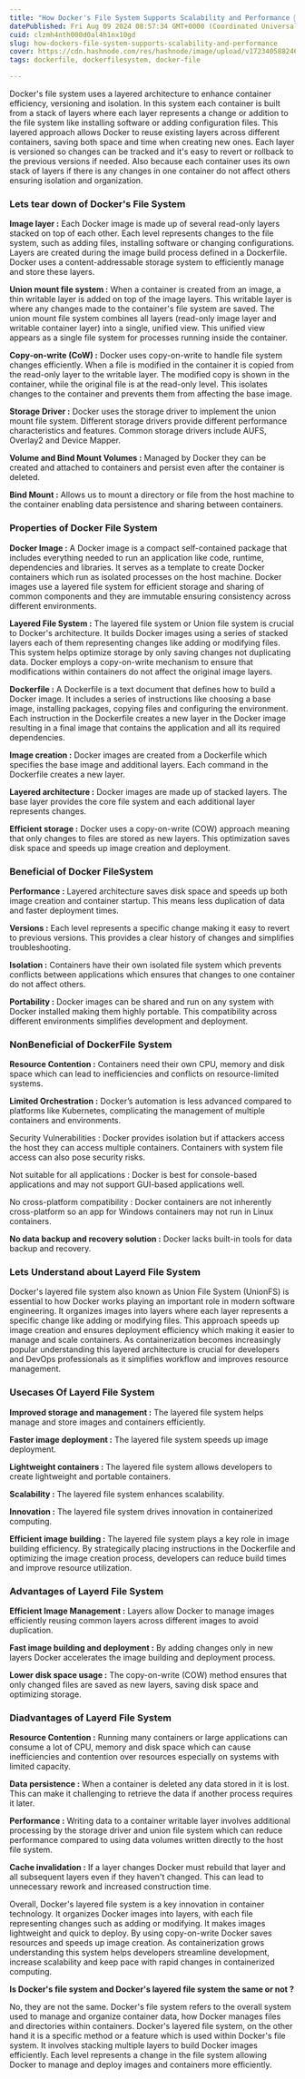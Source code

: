 ```yaml
---
title: "How Docker's File System Supports Scalability and Performance 📂"
datePublished: Fri Aug 09 2024 08:57:34 GMT+0000 (Coordinated Universal Time)
cuid: clzmh4nth000d0al4h1nx10gd
slug: how-dockers-file-system-supports-scalability-and-performance
cover: https://cdn.hashnode.com/res/hashnode/image/upload/v1723405882460/d78ab6ed-d6ee-4199-a499-e1cf812b1a26.jpeg
tags: dockerfile, dockerfilesystem, docker-file

---
```


Docker's file system uses a layered architecture to enhance container efficiency, versioning and isolation. In this system each container is built from a stack of layers where each layer represents a change or addition to the file system like installing software or adding configuration files. This layered approach allows Docker to reuse existing layers across different containers, saving both space and time when creating new ones. Each layer is versioned so changes can be tracked and it's easy to revert or rollback to the previous versions if needed. Also because each container uses its own stack of layers if there is any changes in one container do not affect others ensuring isolation and organization.

### Lets tear down of Docker's File System

**Image layer :** Each Docker image is made up of several read-only layers stacked on top of each other. Each level represents changes to the file system, such as adding files, installing software or changing configurations. Layers are created during the image build process defined in a Dockerfile. Docker uses a content-addressable storage system to efficiently manage and store these layers.

**Union mount file system :** When a container is created from an image, a thin writable layer is added on top of the image layers. This writable layer is where any changes made to the container's file system are saved. The union mount file system combines all layers (read-only image layer and writable container layer) into a single, unified view. This unified view appears as a single file system for processes running inside the container.

**Copy-on-write (CoW) :** Docker uses copy-on-write to handle file system changes efficiently. When a file is modified in the container it is copied from the read-only layer to the writable layer. The modified copy is shown in the container, while the original file is at the read-only level. This isolates changes to the container and prevents them from affecting the base image.

**Storage Driver :** Docker uses the storage driver to implement the union mount file system. Different storage drivers provide different performance characteristics and features. Common storage drivers include AUFS, Overlay2 and Device Mapper.

**Volume and Bind Mount Volumes :** Managed by Docker they can be created and attached to containers and persist even after the container is deleted.

**Bind Mount :** Allows us to mount a directory or file from the host machine to the container enabling data persistence and sharing between containers.

### Properties of Docker File System

**Docker Image :** A Docker image is a compact self-contained package that includes everything needed to run an application like code, runtime, dependencies and libraries. It serves as a template to create Docker containers which run as isolated processes on the host machine. Docker images use a layered file system for efficient storage and sharing of common components and they are immutable ensuring consistency across different environments.

**Layered File System :** The layered file system or Union file system is crucial to Docker's architecture. It builds Docker images using a series of stacked layers each of them representing changes like adding or modifying files. This system helps optimize storage by only saving changes not duplicating data. Docker employs a copy-on-write mechanism to ensure that modifications within containers do not affect the original image layers.

**Dockerfile :** A Dockerfile is a text document that defines how to build a Docker image. It includes a series of instructions like choosing a base image, installing packages, copying files and configuring the environment. Each instruction in the Dockerfile creates a new layer in the Docker image resulting in a final image that contains the application and all its required dependencies.

**Image creation :** Docker images are created from a Dockerfile which specifies the base image and additional layers. Each command in the Dockerfile creates a new layer.

**Layered architecture :** Docker images are made up of stacked layers. The base layer provides the core file system and each additional layer represents changes.

**Efficient storage :** Docker uses a copy-on-write (COW) approach meaning that only changes to files are stored as new layers. This optimization saves disk space and speeds up image creation and deployment.

### Beneficial of Docker FileSystem

**Performance :** Layered architecture saves disk space and speeds up both image creation and container startup. This means less duplication of data and faster deployment times.

**Versions :** Each level represents a specific change making it easy to revert to previous versions. This provides a clear history of changes and simplifies troubleshooting.

**Isolation :** Containers have their own isolated file system which prevents conflicts between applications which ensures that changes to one container do not affect others.

**Portability :** Docker images can be shared and run on any system with Docker installed making them highly portable. This compatibility across different environments simplifies development and deployment.

### NonBeneficial of DockerFile System

**Resource Contention :** Containers need their own CPU, memory and disk space which can lead to inefficiencies and conflicts on resource-limited systems.

**Limited Orchestration :** Docker’s automation is less advanced compared to platforms like Kubernetes, complicating the management of multiple containers and environments.

Security Vulnerabilities : Docker provides isolation but if attackers access the host they can access multiple containers. Containers with system file access can also pose security risks.

Not suitable for all applications : Docker is best for console-based applications and may not support GUI-based applications well.

No cross-platform compatibility : Docker containers are not inherently cross-platform so an app for Windows containers may not run in Linux containers.

**No data backup and recovery solution :** Docker lacks built-in tools for data backup and recovery.

### Lets Understand about Layerd File System

Docker's layered file system also known as Union File System (UnionFS) is essential to how Docker works playing an important role in modern software engineering. It organizes images into layers where each layer represents a specific change like adding or modifying files. This approach speeds up image creation and ensures deployment efficiency which making it easier to manage and scale containers. As containerization becomes increasingly popular understanding this layered architecture is crucial for developers and DevOps professionals as it simplifies workflow and improves resource management.

### Usecases Of Layerd File System

**Improved storage and management :** The layered file system helps manage and store images and containers efficiently.

**Faster image deployment :** The layered file system speeds up image deployment.

**Lightweight containers :** The layered file system allows developers to create lightweight and portable containers.

**Scalability :** The layered file system enhances scalability.

**Innovation :** The layered file system drives innovation in containerized computing.

**Efficient image building :** The layered file system plays a key role in image building efficiency. By strategically placing instructions in the Dockerfile and optimizing the image creation process, developers can reduce build times and improve resource utilization.

### Advantages of Layerd File System

**Efficient Image Management :** Layers allow Docker to manage images efficiently reusing common layers across different images to avoid duplication.

**Fast image building and deployment :** By adding changes only in new layers Docker accelerates the image building and deployment process.

**Lower disk space usage :** The copy-on-write (COW) method ensures that only changed files are saved as new layers, saving disk space and optimizing storage.

### Diadvantages of Layerd File System

**Resource Contention :** Running many containers or large applications can consume a lot of CPU, memory and disk space which can cause inefficiencies and contention over resources especially on systems with limited capacity.

**Data persistence :** When a container is deleted any data stored in it is lost. This can make it challenging to retrieve the data if another process requires it later.

**Performance :** Writing data to a container writable layer involves additional processing by the storage driver and union file system which can reduce performance compared to using data volumes written directly to the host file system.

**Cache invalidation :** If a layer changes Docker must rebuild that layer and all subsequent layers even if they haven't changed. This can lead to unnecessary rework and increased construction time.

Overall, Docker's layered file system is a key innovation in container technology. It organizes Docker images into layers, with each file representing changes such as adding or modifying. It makes images lightweight and quick to deploy. By using copy-on-write Docker saves resources and speeds up image creation. As containerization grows understanding this system helps developers streamline development, increase scalability and keep pace with rapid changes in containerized computing.

**Is Docker's file system and Docker's layered file system the same or not ?**

No, they are not the same. Docker's file system refers to the overall system used to manage and organize container data, how Docker manages files and directories within containers. Docker's layered file system, on the other hand it is a specific method or a feature which is used within Docker's file system. It involves stacking multiple layers to build Docker images efficiently. Each level represents a change in the file system allowing Docker to manage and deploy images and containers more efficiently.